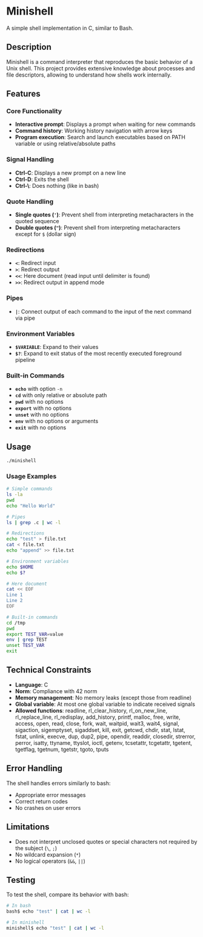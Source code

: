 # Minishell

A simple shell implementation in C, similar to Bash.

## Description

Minishell is a command interpreter that reproduces the basic behavior of a Unix shell. This project provides extensive knowledge about processes and file descriptors, allowing to understand how shells work internally.

## Features

### Core Functionality
- **Interactive prompt**: Displays a prompt when waiting for new commands
- **Command history**: Working history navigation with arrow keys
- **Program execution**: Search and launch executables based on PATH variable or using relative/absolute paths

### Signal Handling
- **Ctrl-C**: Displays a new prompt on a new line
- **Ctrl-D**: Exits the shell
- **Ctrl-\\**: Does nothing (like in bash)

### Quote Handling
- **Single quotes (`'`)**: Prevent shell from interpreting metacharacters in the quoted sequence
- **Double quotes (`"`)**: Prevent shell from interpreting metacharacters except for `$` (dollar sign)

### Redirections
- **`<`**: Redirect input
- **`>`**: Redirect output
- **`<<`**: Here document (read input until delimiter is found)
- **`>>`**: Redirect output in append mode

### Pipes
- **`|`**: Connect output of each command to the input of the next command via pipe

### Environment Variables
- **`$VARIABLE`**: Expand to their values
- **`$?`**: Expand to exit status of the most recently executed foreground pipeline

### Built-in Commands
- **`echo`** with option `-n`
- **`cd`** with only relative or absolute path
- **`pwd`** with no options
- **`export`** with no options
- **`unset`** with no options
- **`env`** with no options or arguments
- **`exit`** with no options

## Usage

```bash
./minishell
```

### Usage Examples

```bash
# Simple commands
ls -la
pwd
echo "Hello World"

# Pipes
ls | grep .c | wc -l

# Redirections
echo "test" > file.txt
cat < file.txt
echo "append" >> file.txt

# Environment variables
echo $HOME
echo $?

# Here document
cat << EOF
Line 1
Line 2
EOF

# Built-in commands
cd /tmp
pwd
export TEST_VAR=value
env | grep TEST
unset TEST_VAR
exit
```

## Technical Constraints

- **Language**: C
- **Norm**: Compliance with 42 norm
- **Memory management**: No memory leaks (except those from readline)
- **Global variable**: At most one global variable to indicate received signals
- **Allowed functions**: readline, rl_clear_history, rl_on_new_line, rl_replace_line, rl_redisplay, add_history, printf, malloc, free, write, access, open, read, close, fork, wait, waitpid, wait3, wait4, signal, sigaction, sigemptyset, sigaddset, kill, exit, getcwd, chdir, stat, lstat, fstat, unlink, execve, dup, dup2, pipe, opendir, readdir, closedir, strerror, perror, isatty, ttyname, ttyslot, ioctl, getenv, tcsetattr, tcgetattr, tgetent, tgetflag, tgetnum, tgetstr, tgoto, tputs

## Error Handling

The shell handles errors similarly to bash:
- Appropriate error messages
- Correct return codes
- No crashes on user errors

## Limitations

- Does not interpret unclosed quotes or special characters not required by the subject (`\`, `;`)
- No wildcard expansion (`*`)
- No logical operators (`&&`, `||`)

## Testing

To test the shell, compare its behavior with bash:

```bash
# In bash
bash$ echo "test" | cat | wc -l

# In minishell  
minishell$ echo "test" | cat | wc -l
```
